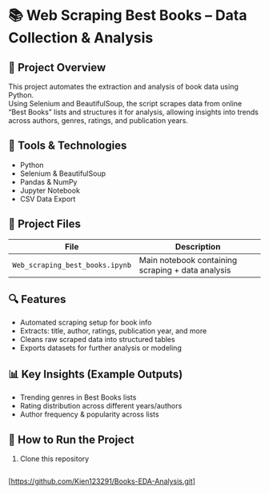 # 📚 Web Scraping Best Books – Data Collection & Analysis

## 🧠 Project Overview
This project automates the extraction and analysis of book data using Python.  
Using Selenium and BeautifulSoup, the script scrapes data from online “Best Books” lists and structures it for analysis, allowing insights into trends across authors, genres, ratings, and publication years.

## 🚀 Tools & Technologies
- Python
- Selenium & BeautifulSoup
- Pandas & NumPy
- Jupyter Notebook
- CSV Data Export

## 📂 Project Files
| File | Description |
|------|--------------|
| `Web_scraping_best_books.ipynb` | Main notebook containing scraping + data analysis |

## 🔍 Features
- Automated scraping setup for book info
- Extracts: title, author, ratings, publication year, and more
- Cleans raw scraped data into structured tables
- Exports datasets for further analysis or modeling

## 📊 Key Insights (Example Outputs)
- Trending genres in Best Books lists
- Rating distribution across different years/authors
- Author frequency & popularity across lists

## 🏁 How to Run the Project
1. Clone this repository  
   ```bash
  [https://github.com/Kien123291/Books-EDA-Analysis.git]
